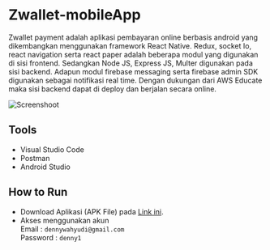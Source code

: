 # Zwallet-mobileApp

Zwallet payment adalah aplikasi pembayaran online berbasis android yang dikembangkan menggunakan framework React Native. Redux, socket Io, react navigation serta react paper adalah beberapa modul yang digunakan di sisi frontend. Sedangkan Node JS, Express JS, Multer digunakan pada sisi backend. Adapun modul firebase messaging serta firebase admin SDK  digunakan sebagai notifikasi real time. Dengan dukungan dari AWS Educate maka sisi backend dapat di deploy dan berjalan secara online.

![Screenshoot](https://github.com/hnifmaghfur/Zwallet-Android-RN/blob/master/src/assets/gallery/1.png)

## Tools

- Visual Studio Code
- Postman
- Android Studio

## How to Run
- Download Aplikasi (APK File) pada [Link ini](https://drive.google.com/file/d/1GxFCDtJKfHwlA5P4fjTjgZitWGSb3e-Z/view?usp=sharing).
- Akses menggunakan akun <br>
Email     : `dennywahyudi@gmail.com`<br>
Password  : `denny1`
  
